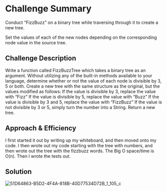 # Challenge Summary
<!-- Short summary or background information -->
Conduct “FizzBuzz” on a binary tree while traversing through it to create a new tree.

Set the values of each of the new nodes depending on the corresponding node value in the source tree.

## Challenge Description
<!-- Description of the challenge -->
Write a function called FizzBuzzTree which takes a binary tree as an argument.
Without utilizing any of the built-in methods available to your language, determine whether or not the value of each node is divisible by 3, 5 or both. Create a new tree with the same structure as the original, but the values modified as follows:
If the value is divisible by 3, replace the value with “Fizz”
If the value is divisible by 5, replace the value with “Buzz”
If the value is divisible by 3 and 5, replace the value with “FizzBuzz”
If the value is not divisible by 3 or 5, simply turn the number into a String.
Return a new tree.

## Approach & Efficiency
<!-- What approach did you take? Why? What is the Big O space/time for this approach? -->
I first started it out by writing up my whiteboard, and then moved onto my code. I then wrote out my code starting with the tree with numbers, and then wrote out the tree with the fizzbuzz words. The Big O space/time is O(n). Then I wrote the tests out.

## Solution
<!-- Embedded whiteboard image -->
![51D64863-B5D2-4F4A-818B-40D77534D72B_1_105_c](https://user-images.githubusercontent.com/65562053/114780504-57acdb00-9d2c-11eb-90c4-e7359777a4dc.jpeg)
